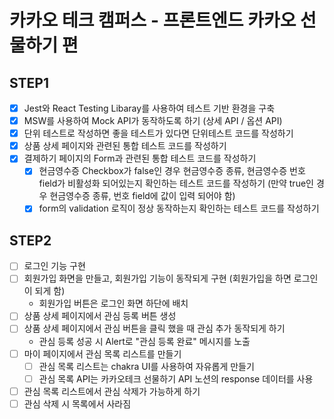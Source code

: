# 카카오 테크 캠퍼스 - 프론트엔드 카카오 선물하기 편

## STEP1

- [x] Jest와 React Testing Libaray를 사용하여 테스트 기반 환경을 구축
- [x] MSW를 사용하여 Mock API가 동작하도록 하기 (상세 API / 옵션 API)
- [x] 단위 테스트로 작성하면 좋을 테스트가 있다면 단위테스트 코드를 작성하기
- [x] 상품 상세 페이지와 관련된 통합 테스트 코드를 작성하기
- [x] 결제하기 페이지의 Form과 관련된 통합 테스트 코드를 작성하기
  - [x] 현금영수증 Checkbox가 false인 경우 현금영수증 종류, 현금영수증 번호 field가 비활성화 되어있는지 확인하는 테스트 코드를 작성하기 (만약 true인 경우 현금영수증 종류, 번호 field에 값이 입력 되어야 함)
  - [x] form의 validation 로직이 정상 동작하는지 확인하는 테스트 코드를 작성하기

## STEP2

- [ ] 로그인 기능 구현
- [ ] 회원가입 화면을 만들고, 회원가입 기능이 동작되게 구현 (회원가입을 하면 로그인이 되게 함)
  - 회원가입 버튼은 로그인 화면 하단에 배치
- [ ] 상품 상세 페이지에서 관심 등록 버튼 생성
- [ ] 상품 상세 페이지에서 관심 버튼을 클릭 했을 때 관심 추가 동작되게 하기
  - 관심 등록 성공 시 Alert로 "관심 등록 완료" 메시지를 노출
- [ ] 마이 페이지에서 관심 목록 리스트를 만들기
  - [ ] 관심 목록 리스트는 chakra UI를 사용하여 자유롭게 만들기
  - [ ] 관심 목록 API는 카카오테크 선물하기 API 노션의 response 데이터를 사용
- [ ] 관심 목록 리스트에서 관심 삭제가 가능하게 하기
- [ ] 관심 삭제 시 목록에서 사라짐
